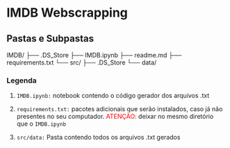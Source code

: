 # IMDB Webscrapping

## Pastas e Subpastas


IMDB/
├── .DS_Store
├── IMDB.ipynb
├── readme.md
├── requirements.txt
└── src/
    ├── .DS_Store
    └── data/
  
### Legenda

1. <code>IMDB.ipynb:</code> notebook contendo o código gerador dos arquivos .txt

2. <code>requirements.txt:</code> pacotes adicionais que serão instalados, caso já não presentes no seu computador. <font color=red>ATENÇÃO:</font> deixar no mesmo diretório que o <code>IMDB.ipynb</code>

3. <code>src/data:</code> Pasta contendo todos os arquivos .txt gerados
